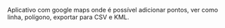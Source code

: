 Aplicativo com google maps onde é possível adicionar pontos, ver como linha, polígono, exportar para CSV e KML.
